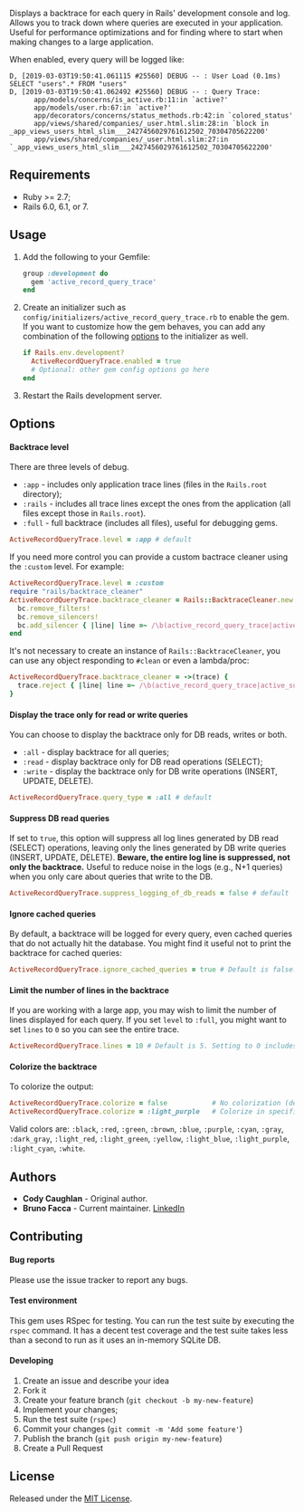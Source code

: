 Displays a backtrace for each query in Rails' development console and log.
Allows you to track down where queries are executed in your application.
Useful for performance optimizations and for finding where to start when making
changes to a large application.

When enabled, every query will be logged like:

```
D, [2019-03-03T19:50:41.061115 #25560] DEBUG -- : User Load (0.1ms)  SELECT "users".* FROM "users"
D, [2019-03-03T19:50:41.062492 #25560] DEBUG -- : Query Trace:
      app/models/concerns/is_active.rb:11:in `active?'
      app/models/user.rb:67:in `active?'
      app/decorators/concerns/status_methods.rb:42:in `colored_status'
      app/views/shared/companies/_user.html.slim:28:in `block in _app_views_users_html_slim___2427456029761612502_70304705622200'
      app/views/shared/companies/_user.html.slim:27:in `_app_views_users_html_slim___2427456029761612502_70304705622200'
```

## Requirements
- Ruby >= 2.7;
- Rails 6.0, 6.1, or 7.

## Usage

1. Add the following to your Gemfile:
   ```ruby
   group :development do
     gem 'active_record_query_trace'
   end
   ```

2. Create an initializer such as `config/initializers/active_record_query_trace.rb`
to enable the gem. If you want to customize how the gem behaves, you can add any
combination of the following [options](#options) to the initializer as well.

    ```ruby
    if Rails.env.development?
      ActiveRecordQueryTrace.enabled = true
      # Optional: other gem config options go here
    end
    ```

3. Restart the Rails development server.

## Options

#### Backtrace level
There are three levels of debug.

- `:app` - includes only application trace lines (files in the `Rails.root` directory);
- `:rails` - includes all trace lines except the ones from the application (all files except those in `Rails.root`).
- `:full` - full backtrace (includes all files), useful for debugging gems.

```ruby
ActiveRecordQueryTrace.level = :app # default
```

If you need more control you can provide a custom bactrace cleaner using the `:custom` level. For example:

```ruby
ActiveRecordQueryTrace.level = :custom
require "rails/backtrace_cleaner"
ActiveRecordQueryTrace.backtrace_cleaner = Rails::BacktraceCleaner.new.tap do |bc|
  bc.remove_filters!
  bc.remove_silencers!
  bc.add_silencer { |line| line =~ /\b(active_record_query_trace|active_support|active_record|another_gem)\b/ }
end
```

It's not necessary to create an instance of `Rails::BacktraceCleaner`, you can use any object responding to `#clean` or even
a lambda/proc:

```ruby
ActiveRecordQueryTrace.backtrace_cleaner = ->(trace) {
  trace.reject { |line| line =~ /\b(active_record_query_trace|active_support|active_record|another_gem)\b/ }
}
```

#### Display the trace only for read or write queries
You can choose to display the backtrace only for DB reads, writes or both.

- `:all` - display backtrace for all queries;
- `:read` - display backtrace only for DB read operations (SELECT);
- `:write` - display the backtrace only for DB write operations (INSERT, UPDATE, DELETE).

```ruby
ActiveRecordQueryTrace.query_type = :all # default
```

#### Suppress DB read queries
If set to `true`, this option will suppress all log lines generated by DB
read (SELECT) operations, leaving only the lines generated by DB write queries
(INSERT, UPDATE, DELETE). **Beware, the entire log line is suppressed, not only
the backtrace.** Useful to reduce noise in the logs (e.g., N+1 queries) when you
only care about queries that write to the DB.

```ruby
ActiveRecordQueryTrace.suppress_logging_of_db_reads = false # default
```

#### Ignore cached queries
By default, a backtrace will be logged for every query, even cached queries that
do not actually hit the database. You might find it useful not to print the backtrace
for cached queries:

```ruby
ActiveRecordQueryTrace.ignore_cached_queries = true # Default is false.
```

#### Limit the number of lines in the backtrace
If you are working with a large app, you may wish to limit the number of lines
displayed for each query.  If you set `level` to `:full`, you might want to set
`lines` to `0` so you can see the entire trace.

```ruby
ActiveRecordQueryTrace.lines = 10 # Default is 5. Setting to 0 includes entire trace.
```

#### Colorize the backtrace
To colorize the output:

```ruby
ActiveRecordQueryTrace.colorize = false           # No colorization (default)
ActiveRecordQueryTrace.colorize = :light_purple   # Colorize in specific color
```

Valid colors are: `:black`, `:red`, `:green`, `:brown`, `:blue`, `:purple`, `:cyan`,
`:gray`, `:dark_gray`, `:light_red`, `:light_green`, `:yellow`, `:light_blue`,
`:light_purple`, `:light_cyan`, `:white`.

## Authors

- **Cody Caughlan** - Original author.
- **Bruno Facca** - Current maintainer. [LinkedIn](https://www.linkedin.com/in/brunofacca/)

## Contributing

#### Bug reports

Please use the issue tracker to report any bugs.

#### Test environment

This gem uses RSpec for testing. You can run the test suite by executing the
`rspec` command. It has a decent test coverage and the test suite takes less than
a second to run as it uses an in-memory SQLite DB.

#### Developing

1. Create an issue and describe your idea
2. Fork it
3. Create your feature branch (`git checkout -b my-new-feature`)
4. Implement your changes;
5. Run the test suite (`rspec`)
6. Commit your changes (`git commit -m 'Add some feature'`)
7. Publish the branch (`git push origin my-new-feature`)
8. Create a Pull Request

## License

Released under the [MIT License](https://opensource.org/licenses/MIT).

